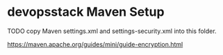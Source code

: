 # devopsstack Maven Setup
TODO copy Maven settings.xml and settings-security.xml into this folder. 

https://maven.apache.org/guides/mini/guide-encryption.html
